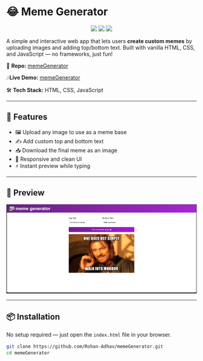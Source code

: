 # 😂 Meme Generator

<p align="center">
  <img src="https://cdn.jsdelivr.net/gh/devicons/devicon/icons/html5/html5-original.svg" width="40" />
  <img src="https://cdn.jsdelivr.net/gh/devicons/devicon/icons/css3/css3-original.svg" width="40" />
  <img src="https://cdn.jsdelivr.net/gh/devicons/devicon/icons/javascript/javascript-original.svg" width="40" />
</p>

A simple and interactive web app that lets users **create custom memes** by uploading images and adding top/bottom text. Built with vanilla HTML, CSS, and JavaScript — no frameworks, just fun!

📁 **Repo:** [memeGenerator](https://github.com/Rohan-Adhav/memeGenerator.git)  

🎶**Live Demo:** [memeGenerator](https://meme-generator-rohan.vercel.app/)

🛠️ **Tech Stack:** HTML, CSS, JavaScript

---

## 🚀 Features

- 🖼️ Upload any image to use as a meme base  
- ✍️ Add custom top and bottom text  
- 📥 Download the final meme as an image  
- 🎨 Responsive and clean UI  
- ⚡ Instant preview while typing

---

## 📸 Preview

<p align="center">
  <img src="./Screenshot 2025-08-13 165252.png" alt="Meme Generator UI" width="700"/>
</p>



---

## 📦 Installation

No setup required — just open the `index.html` file in your browser.

```bash
git clone https://github.com/Rohan-Adhav/memeGenerator.git
cd memeGenerator
